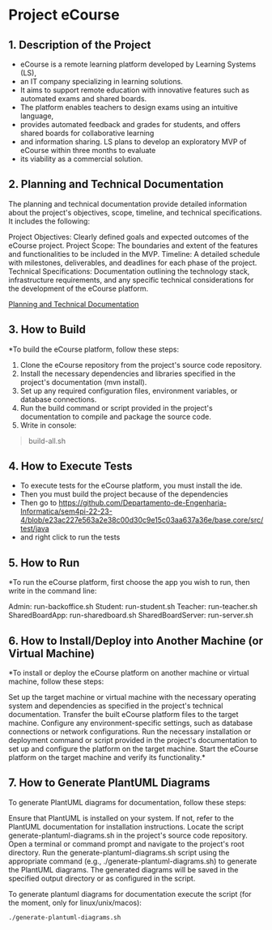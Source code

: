 # Project eCourse

## 1. Description of the Project

* eCourse is a remote learning platform developed by Learning Systems (LS), 
* an IT company specializing in learning solutions.
* It aims to support remote education with innovative features such as automated exams and shared boards. 
* The platform enables teachers to design exams using an intuitive language,
* provides automated feedback and grades for students, and offers shared boards for collaborative learning 
* and information sharing. LS plans to develop an exploratory MVP of eCourse within three months to evaluate 
* its viability as a commercial solution.

## 2. Planning and Technical Documentation
The planning and technical documentation provide detailed information about the project's objectives, scope, timeline, and technical specifications.
It includes the following:

Project Objectives: Clearly defined goals and expected outcomes of the eCourse project.
Project Scope: The boundaries and extent of the features and functionalities to be included in the MVP.
Timeline: A detailed schedule with milestones, deliverables, and deadlines for each phase of the project.
Technical Specifications: Documentation outlining the technology stack, infrastructure requirements, and
any specific technical considerations for the development of the eCourse platform.

[Planning and Technical Documentation](docs/readme.md)

## 3. How to Build

*To build the eCourse platform, follow these steps:

1. Clone the eCourse repository from the project's source code repository.
2. Install the necessary dependencies and libraries specified in the project's documentation (mvn install).
3. Set up any required configuration files, environment variables, or database connections.
4. Run the build command or script provided in the project's documentation to compile and package the source code.
5. Write in console: 
  > build-all.sh

## 4. How to Execute Tests

* To execute tests for the eCourse platform, you must install the ide. 
* Then you must build the project because of the dependencies 
* Then go to https://github.com/Departamento-de-Engenharia-Informatica/sem4pi-22-23-4/blob/e23ac227e563a2e38c00d30c9e15c03aa637a36e/base.core/src/test/java
* and right click to run the tests

## 5. How to Run

*To run the eCourse platform, first choose the app you wish to run, then write in the command line:

   Admin:   run-backoffice.sh
   Student: run-student.sh
   Teacher: run-teacher.sh
   SharedBoardApp: run-sharedboard.sh
   SharedBoardServer: run-server.sh

## 6. How to Install/Deploy into Another Machine (or Virtual Machine)

*To install or deploy the eCourse platform on another machine or virtual machine, follow these steps:

Set up the target machine or virtual machine with the necessary operating system and dependencies as specified in the project's technical documentation.
Transfer the built eCourse platform files to the target machine.
Configure any environment-specific settings, such as database connections or network configurations.
Run the necessary installation or deployment command or script provided in the project's documentation to set up and configure the platform on the target machine.
Start the eCourse platform on the target machine and verify its functionality.*

## 7. How to Generate PlantUML Diagrams

To generate PlantUML diagrams for documentation, follow these steps:

Ensure that PlantUML is installed on your system. If not, refer to the PlantUML documentation for installation instructions.
Locate the script generate-plantuml-diagrams.sh in the project's source code repository.
Open a terminal or command prompt and navigate to the project's root directory.
Run the generate-plantuml-diagrams.sh script using the appropriate command (e.g., ./generate-plantuml-diagrams.sh) to generate the PlantUML diagrams.
The generated diagrams will be saved in the specified output directory or as configured in the script.

To generate plantuml diagrams for documentation execute the script (for the moment, only for linux/unix/macos):

    ./generate-plantuml-diagrams.sh
